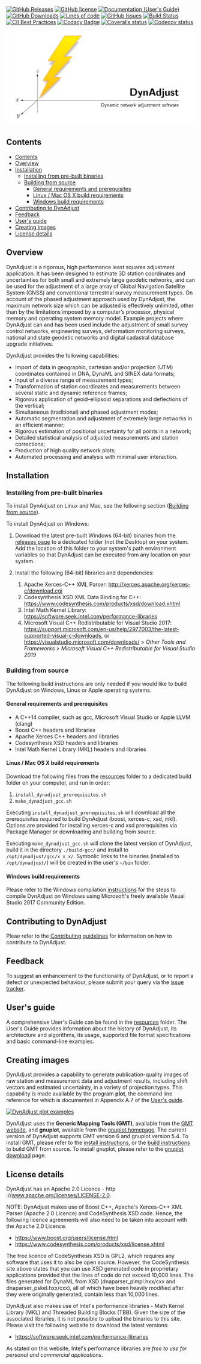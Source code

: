 [![GitHub Releases](https://img.shields.io/github/v/release/icsm-au/DynAdjust.svg)](https://github.com/icsm-au/DynAdjust/releases)
[![GitHub license](https://img.shields.io/badge/license-Apache-blue.svg)](https://raw.githubusercontent.com/icsm-au/DynAdjust/master/LICENSE)
[![Documentation (User's Guide)](https://img.shields.io/badge/docs-usersguide-red.svg)](https://github.com/icsm-au/DynAdjust/raw/master/resources/DynAdjust%20Users%20Guide.pdf)
[![GitHub Downloads](https://img.shields.io/github/downloads/icsm-au/DynAdjust/total)](https://github.com/icsm-au/DynAdjust/releases)
[![Lines of code](https://img.shields.io/tokei/lines/github/icsm-au/DynAdjust)](https://github.com/icsm-au/DynAdjust/tree/master/dynadjust)
[![GitHub Issues](https://img.shields.io/github/issues/icsm-au/DynAdjust.svg)](https://github.com/icsm-au/DynAdjust/issues)
[![Build Status](https://travis-ci.org/icsm-au/DynAdjust.svg?branch=master)](https://travis-ci.org/icsm-au/DynAdjust)
[![CII Best Practices](https://bestpractices.coreinfrastructure.org/projects/4894/badge)](https://bestpractices.coreinfrastructure.org/projects/4894)
[![Codacy Badge](https://app.codacy.com/project/badge/Grade/a3944cda0c72445f8a13b1f82b64f714)](https://www.codacy.com/gh/icsm-au/DynAdjust/dashboard?utm_source=github.com&amp;utm_medium=referral&amp;utm_content=icsm-au/DynAdjust&amp;utm_campaign=Badge_Grade)
[![Coveralls status](https://coveralls.io/repos/github/icsm-au/DynAdjust/badge.svg)](https://coveralls.io/github/icsm-au/DynAdjust)
[![Codecov status](https://codecov.io/gh/icsm-au/DynAdjust/branch/master/graph/badge.svg)](https://codecov.io/gh/icsm-au/DynAdjust)

[![DynAdjust](resources/img/dynadjust-banner.png)](https://raw.githubusercontent.com/icsm-au/DynAdjust/master/resources/img/dynadjust-banner.png)

## Contents

- [Contents](#contents)
- [Overview](#overview)
- [Installation](#installation)
  - [Installing from pre-built binaries](#installing-from-pre-built-binaries)
  - [Building from source](#building-from-source)
    - [General requirements and prerequisites](#general-requirements-and-prerequisites)
    - [Linux / Mac OS X build requirements](#linux--mac-os-x-build-requirements)
    - [Windows build requirements](#windows-build-requirements)
- [Contributing to DynAdjust](#contributing-to-dynadjust)
- [Feedback](#feedback)
- [User's guide](#users-guide)
- [Creating images](#creating-images)
- [License details](#license-details)

## Overview

DynAdjust is a rigorous, high performance least squares adjustment application. It has been designed
to estimate 3D station coordinates and uncertainties for both small and extremely large geodetic networks,
and can be used for the adjustment of a large array of Global Navigation Satellite System
(GNSS) and conventional terrestrial survey measurement types. On account of the phased adjustment
approach used by DynAdjust, the maximum network size which can be adjusted is effectively
unlimited, other than by the limitations imposed by a computer’s processor, physical memory and
operating system memory model. Example projects where DynAdjust can and has been used include
the adjustment of small survey control networks, engineering surveys, deformation monitoring
surveys, national and state geodetic networks and digital cadastral database upgrade initiatives.

DynAdjust provides the following capabilities:

- Import of data in geographic, cartesian and/or projection (UTM) coordinates contained in DNA, DynaML and SINEX data formats;
- Input of a diverse range of measurement types;
- Transformation of station coordinates and measurements between several static and dynamic reference frames;
- Rigorous application of geoid–ellipsoid separations and deflections of the vertical;
- Simultaneous (traditional) and phased adjustment modes;
- Automatic segmentation and adjustment of extremely large networks in an efficient manner;
- Rigorous estimation of positional uncertainty for all points in a network;
- Detailed statistical analysis of adjusted measurements and station corrections;
- Production of high quality network plots;
- Automated processing and analysis with minimal user interaction.

## Installation

### Installing from pre-built binaries

To install DynAdjust on Linux and Mac, see the following section ([Building from source](#building-from-source)).

To install DynAdjust on Windows:

1. Download the latest pre-built Windows (64-bit) binaries from the [releases page](https://github.com/icsm-au/dynadjust/releases/latest) to a dedicated folder (not the Desktop) on your system.  Add the location of this folder to your system's path environment variables so that DynAdjust can be executed from any location on your system.

2. Install the following (64-bit) libraries and dependencies:
   1. Apache Xerces-C++ XML Parser: <http://xerces.apache.org/xerces-c/download.cgi>
   2. Codesynthesis XSD XML Data Binding for C++: <https://www.codesynthesis.com/products/xsd/download.xhtml>
   3. Intel Math Kernel Library: <https://software.seek.intel.com/performance-libraries>
   4. Microsoft Visual C++ Redistributable for Visual Studio 2017: <https://support.microsoft.com/en-us/help/2977003/the-latest-supported-visual-c-downloads>, or <https://visualstudio.microsoft.com/downloads/> > _Other Tools and Frameworks_ > _Microsoft Visual C++ Redistributable for Visual Studio 2019_

### Building from source

The following build instructions are only needed if you would like to build DynAdjust on Windows, Linux or Apple operating systems.

#### General requirements and prerequisites

- A C++14 compiler, such as gcc, Microsoft Visual Studio or Apple LLVM (clang)
- Boost C++ headers and libraries
- Apache Xerces C++ headers and libraries
- Codesynthesis XSD headers and libraries
- Intel Math Kernel Library (MKL) headers and libraries

#### Linux / Mac OS X build requirements

Download the following files from the [resources](https://github.com/icsm-au/DynAdjust/tree/master/resources) folder to a dedicated build folder on your computer, and run in order:

1. `install_dynadjust_prerequisites.sh`
2. `make_dynadjust_gcc.sh`

Executing `install_dynadjust_prerequisites.sh` will download all the prerequisites required to build DynAdjust (boost, xerces-c, xsd, mkl).  Options are provided for installing xerces-c and xsd prerequisites via Package Manager or downloading and building from source.

Executing `make_dynadjust_gcc.sh` will clone the latest version of DynAdjust, build it in the directory `./build-gcc/` and install to `/opt/dynadjust/gcc/x_x_x/`. Symbolic links to the binaries (installed to `/opt/dynadjust/`) will be created in the user's `~/bin` folder.

#### Windows build requirements

Please refer to the Windows compilation [instructions](https://github.com/icsm-au/DynAdjust/blob/master/resources/dynadjust-compilation-in-windows.pdf) for the steps to compile DynAdjust on Windows using Microsoft's freely available Visual Studio 2017 Community Edition.

## Contributing to DynAdjust

Pleae refer to the [Contributing guidelines](https://github.com/icsm-au/DynAdjust/blob/master/CONTRIBUTING.md) for information on how to contribute to DynAdjust.

## Feedback

To suggest an enhancement to the functionality of DynAdjust, or to report a defect or unexpected behaviour, please submit your query via the [issue tracker](https://github.com/icsm-au/dynadjust/issues).

## User's guide

A comprehensive User's Guide can be found in the [resources](https://github.com/icsm-au/DynAdjust/tree/master/resources) folder.  The User's Guide provides information about the history of DynAdjust, its architecture and algorithms, its usage, supported file format specifications and basic command-line examples.

## Creating images

DynAdjust provides a capability to generate publication-quality images of raw station and measurement data and adjustment results, including shift vectors and estimated uncertainty, in a variety of projection types. This capability is made available by the program **plot**, the command line reference for which is documented in Appendix A.7 of the [User's guide](#users-guide).

[![DynAdjust plot examples](https://raw.githubusercontent.com/icsm-au/DynAdjust/master/resources/img/dynadjust-plot-images.png)](https://github.com/icsm-au/dynadjust/releases)
  
DynAdjust uses the **Generic Mapping Tools (GMT)**, available from the [GMT website](https://www.generic-mapping-tools.org/download/), and **gnuplot**, available from the [gnuplot homepage](http://www.gnuplot.info/). The current version of DynAdjust supports GMT version 6 and gnuplot version 5.4. To install GMT, please refer to the [install instructions](https://github.com/GenericMappingTools/gmt/blob/master/INSTALL.md), or the [build instructions](https://github.com/GenericMappingTools/gmt/blob/master/BUILDING.md) to build GMT from source. To install gnuplot, please refer to the [gnuplot download](http://www.gnuplot.info/download.html) page.

## License details

DynAdjust has an Apache 2.0 Licence - http ://www.apache.org/licenses/LICENSE-2.0.

NOTE: DynAdjust makes use of Boost C++, Apache's Xerces-C++ XML Parser (Apache 2.0 Licence) and CodeSynthesis XSD code. Hence, the following licence agreements will also need to be taken into account with the Apache 2.0 Licence.

- <https://www.boost.org/users/license.html>
- <https://www.codesynthesis.com/products/xsd/license.xhtml>

The free licence of CodeSynthesis XSD is GPL2, which requires any software that uses it to also be open source.  However, the CodeSynthesis site above states that you can use XSD generated code in proprietary applications provided that the lines of code do not exceed 10,000 lines.  The files generated for DynaML from XSD (dnaparser_pimpl.hxx/cxx and dnaparser_pskel.hxx/cxx), all of which have been heavily modified after they were originally generated, contain less than 10,000 lines.

DynAdjust also makes use of Intel's performance libraries - Math Kernel Library (MKL) and Threaded Building Blocks (TBB). Given the size of the associated libraries, it is not possible to upload the binaries to this site. Please visit the following website to download the latest versions:

- <https://software.seek.intel.com/performance-libraries>

As stated on this website, Intel's performance libraries are _free to use for personal and commercial applications_.
